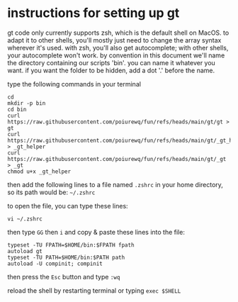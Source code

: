 # instructions for setting up gt

gt code only currently supports zsh, which is the default shell on MacOS. to adapt it to other shells, you'll mostly just need to change the array syntax wherever it's used. with zsh, you'll also get autocomplete; with other shells, your autocomplete won't work. by convention in this document we'll name the directory containing our scripts 'bin'. you can name it whatever you want. if you want the folder to be hidden, add a dot '.' before the name.

type the following commands in your terminal

```
cd
mkdir -p bin
cd bin
curl https://raw.githubusercontent.com/poiurewq/fun/refs/heads/main/gt/gt > gt
curl https://raw.githubusercontent.com/poiurewq/fun/refs/heads/main/gt/_gt_helper > _gt_helper
curl https://raw.githubusercontent.com/poiurewq/fun/refs/heads/main/gt/_gt > _gt
chmod u+x _gt_helper
```

then add the following lines to a file named `.zshrc` in your home directory, so its path would be: `~/.zshrc`

to open the file, you can type these lines:
```
vi ~/.zshrc
```

then type `GG` then `i` and copy & paste these lines into the file:
```
typeset -TU FPATH=$HOME/bin:$FPATH fpath
autoload gt
typeset -TU PATH=$HOME/bin:$PATH path
autoload -U compinit; compinit
```

then press the `Esc` button and type `:wq`

reload the shell by restarting terminal or typing `exec $SHELL`
